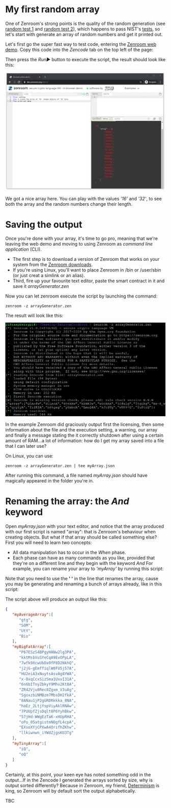 
# My first random array

One of Zenroom's strong points is the quality of the random generation (see [random test 1](https://github.com/DECODEproject/Zenroom/blob/master/test/random_hamming_gnuplot.sh) and [random test 2](https://github.com/DECODEproject/Zenroom/blob/master/test/random_rngtest_fips140-2.sh)), which happens to pass NIST's [tests](https://github.com/DECODEproject/Zenroom/blob/master/test/nist/run.sh), so let's start with generate an array of random numbers and get it printed out. 

Let's first go the super fast way to test code, entering the [Zenroom web demo](https://dev.zenroom.org/demo/). Copy this code into the *Zencode* tab on the top left of the page: 


[](../_media/examples/zencode_cookbook/01_randomArrayGeneration.zen ':include :type=code gherkin')



Then press the *Run▶️* button to execute the script, the result should look like this:

![CreateArrayWebDemo](../_media/images/cookbookCreateArrayWebDemo.png)

We got a nice array here. You can play with the values *'16'* and *'32'*, to see both the array and the random numbers change their length. 

# Saving the output 

Once you're done with your array, it's time to go pro, meaning that we're leaving the web demo and moving to using Zenroom as *command line application* (CLI). 

 - The first step is to download a version of Zenroom that works on your system from the [Zenroom downloads](https://zenroom.org/#downloads). 
 - If you're using Linux, you'll want to place Zenroom in /bin or /user/sbin (or just creat a simlink or an alias).
 - Third, fire up your favourite text editor, paste the smart contract in it and save it *arrayGenerator.zen*

Now you can let zenroom execute the script by launching the command:

```
zenroom -z arrayGenerator.zen 
```

The result will look like this: 

![CreateArrayRaspi](../_media/images/cookbookCreateArrayRaspi.png)

In the example Zenroom did graciously output first the licensing, then some information about the file and the execution setting, a warning, our array and finally a message stating the it correctly shutdown after using a certain amount of RAM...a lot of information: how do I get my array saved into a file that I can later use? 

On Linux, you can use: 

```
zenroom -z arrayGenerator.zen | tee myArray.json
```

After running this command, a file named *myArray.json* should have magically appeared in the folder you're in.

# Renaming the array: the *And* keyword

Open *myArray.json* with your text editor, and notice that the array produced with our first script is named "array": that is Zenroom's behaviour when creating objects. But what if that array should be called something else? First you will need to learn two concepts: 
 - All data manipulation has to occur in the *When* phase.
 - Each phase can have as many commands as you like, provided that they're on a different line and they begin with the keyword *And* 
For example, you can rename your array to *'myArray'* by running this script:

[](../_media/examples/zencode_cookbook/02_randomArrayRename.zen ':include :type=code gherkin')

Note that you need to use the **' '** in the line that renames the array, cause you may be generating and renaming a bunch of arrays already, like in this script:

[](../_media/examples/zencode_cookbook/03_randomArrayMultiple.zen ':include :type=code gherkin')


The script above will produce an output like this:

```json
{
   "myAverageArray":[
      "gtg",
      "SOM",
      "UtY",
      "Bio"
   ],
   "myBigFatArray":[
      "P67ESzS4BPgyHANw2lg3PA",
      "kktMsbVuSYeCqA9EvOPpLA",
      "7wfk9XcwUbDa9fP8D2NkhQ",
      "j2jG-gEmffiqlW0FU5j57A",
      "HU2eiA3xNuytsAsvAg8YWA",
      "x-0xqCcxSizSma1UxvI31A",
      "6n6bITnyZbkyY9Mhv2Kt8A",
      "ZR42Vju8Rec8Zgxm_V3uAg",
      "SgoxzbiNMBzm7MbsDH2fkA",
      "8ANau1jP2gGRDRkkka_8NA",
      "haEz_2LtjYspViyAklRNAw",
      "7PUUpfZjsDqlt8P6YyhBkw",
      "57jHd-WWgEzTaK-xHUpRHA",
      "oPo_05atgistmNOgfL4cpA",
      "EXsoXYjCPXwA4OrifhZKhw",
      "llkiwnwn_iYWdZjgsKU3Tg"
   ],
   "myTinyArray":[
      "iQ",
      "oQ"
   ]
}
```

Certainly, at this point, your keen eye has noted something odd in the output...If in the Zencode I generated the arrays sorted by size, why is output sorted differently? Because in Zenroom, my friend,  [Determinism](https://github.com/DECODEproject/Zenroom/blob/master/test/deterministic_random_test.sh) is king, so Zenroom will by default sort the output alphabetically.


TBC